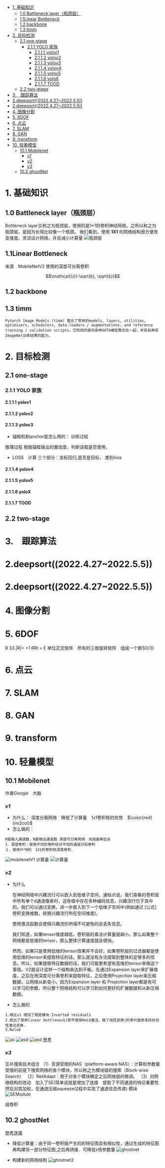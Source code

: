 <!--
 * @Author: hedaobaishui 896585355@qq.com
 * @Date: 2022-04-11 15:15:56
 * @LastEditors: hedaobaishui 896585355@qq.com
 * @LastEditTime: 2022-07-11 11:07:36
 * @FilePath: /cavaface-master/home/magic/AKApractice/akaNotes/DL/3深度学习经典模型.md
 * @Description: 这是默认设置,请设置`customMade`, 打开koroFileHeader查看配置 进行设置: https://github.com/OBKoro1/koro1FileHeader/wiki/%E9%85%8D%E7%BD%AE
-->
<!-- TOC -->

- [1. 基础知识](#1-基础知识)
  - [1.0 Battleneck layer（瓶颈层）](#10-battleneck-layer瓶颈层)
  - [1.1Linear Bottleneck](#11linear-bottleneck)
  - [1.2 backbone](#12-backbone)
  - [1.3 timm](#13-timm)
- [2. 目标检测](#2-目标检测)
  - [2.1 one-stage](#21-one-stage)
    - [2.1.1 YOLO 家族](#211-yolo-家族)
      - [2.1.1.1 yolov1](#2111-yolov1)
      - [2.1.1.2 yolov2](#2112-yolov2)
      - [2.1.1.3 yolov3](#2113-yolov3)
      - [2.1.1.4 yolov4](#2114-yolov4)
      - [2.1.1.5 yolov5](#2115-yolov5)
      - [2.1.1.6 yoloX](#2116-yolox)
      - [2.1.1.7 TOOD](#2117-tood)
  - [2.2 two-stage](#22-two-stage)
- [3.　跟踪算法](#3跟踪算法)
- [2.deepsort((2022.4.27~2022.5.5))](#2deepsort2022427202255)
- [2.deepsort((2022.4.27~2022.5.5))](#2deepsort2022427202255-1)
- [4. 图像分割](#4-图像分割)
- [5. 6DOF](#5-6dof)
- [6. 点云](#6-点云)
- [7. SLAM](#7-slam)
- [8. GAN](#8-gan)
- [9. transform](#9-transform)
- [10. 轻量模型](#10-轻量模型)
  - [10.1 Mobilenet](#101-mobilenet)
    - [*v1*](#v1)
    - [*v2*](#v2)
    - [*v3*](#v3)
  - [10.2 ghostNet](#102-ghostnet)

<!-- /TOC -->
# 1. 基础知识
 ## 1.0 Battleneck layer（瓶颈层）
 Bottleneck layer又称之为瓶颈层，使用的是1*1的卷积神经网络。之所以称之为瓶颈层，是因为长得比较像一个瓶颈。
 我们看到，使用 **1X1** 的网络结构很方便改变维度。灵活设计网络，并且减小计算量
 ![瓶颈层](https://pic4.zhimg.com/80/v2-a78418d8f2dc346cd284a22f20e66af7_720w.jpg)
 ## 1.1Linear Bottleneck 
 来源　MobileNetV2
 使用的深度可分离卷积
 
 $$\mathcal{U}(-\sqrt{k}, \sqrt{k})$$
 ## 1.2 backbone
 ## 1.3 timm  
 ```Pytorch Image Models (timm) 整合了常用的models, layers, utilities, optimizers, schedulers, data-loaders / augmentations, and reference training / validation scripts，它的目的是将各种SOTA模型整合在一起，并具有再现ImageNet训练结果的能力。```
# 2. 目标检测
## 2.1 one-stage
### 2.1.1 YOLO 家族
#### 2.1.1.1 yolov1
#### 2.1.1.2 yolov2
#### 2.1.1.3 yolov3
* 锚框机制anchor是怎么用的：
训练过程

推理过程
根据锚框输出的置信度，判断该框是否使用，
* LOSS　计算
三个部分：坐标回归,是否是目标， 类别loss

#### 2.1.1.4 yolov4
#### 2.1.1.5 yolov5
#### 2.1.1.6 yoloX
#### 2.1.1.7 TOOD
## 2.2 two-stage
# 3.　跟踪算法
# 2.deepsort((2022.4.27~2022.5.5))
# 2.deepsort((2022.4.27~2022.5.5))
# 4. 图像分割
# 5. 6DOF
R 3*3 |R|= +1 R*Rt = E 单位正交矩阵　所有的三维旋转矩阵　组成一个群SO(3)
# 6. 点云
# 7. SLAM
# 8. GAN
# 9. transform

# 10. 轻量模型
## 10.1 Mobilenet
作者Google　大脑
###  *v1*
* 为什么：
深度分离网络　降低了计算量　1x1卷积核的优势　$\color{red}{im2col}$
* 怎么做的：
```
M是输入通道数，N是输出通道数 深度可分离网络　先拍扁再拉长
1．深度卷积：使用不同的卷积核对不同的通道分别卷积　
２．使用Ｍ*N的　1X1的卷积核深度卷积．
```
![mobilenetV1](../0picture/mobilenetV1.jpg)
计算量
![计算量](../0picture/mobilenetv1计算量.jpg)
###  *v2*
* 为什么
  
  在神经网络中兴趣流行可以嵌入到低维子空间，通俗点说，我们查看的卷积层中所有单个d通道像素时，这些值中存在多种编码信息，兴趣流行位于其中的。我们可以通过变换，进一步嵌入到下一个低维子空间中(例如通过 [公式] 卷积变换维数，转换兴趣流行所在空间维度)。

  使用激活函数会使得兴趣流形坍塌不可避免的会丢失信息。

  我们知道，如果tensor维度越低，卷积层的乘法计算量就越小。那么如果整个网络都是低维的tensor，那么整体计算速度就会很快。

  然而，如果只是使用低维的tensor效果并不会好。如果卷积层的过滤器都是使用低维的tensor来提取特征的话，那么就没有办法提取到整体的足够多的信息。所以，如果提取特征数据的话，我们可能更希望有高维的tensor来做这个事情。V2就设计这样一个结构来达到平衡。先通过Expansion layer来扩展维度，之后在用深度可分离卷积来提取特征，之后使用Projection layer来压缩数据，让网络从新变小。因为Expansion layer 和 Projection layer都是有可以学习的参数，所以整个网络结构可以学习到如何更好的扩展数据和从新压缩数据。
* 怎么做的
```
1.相比v1 增加了残差模块.Inverted residuals
2.提出了使用linear bottleneck(即不使用ReLU激活，做了线性变换)的来代替原本的非线性激活变换.
3.Relu6

```

![as](../0picture/mobilenetv2.jpg)
![asd](../0picture/mobilenetv21.jpg)
![asd](../0picture/mobilenetv22.png)
[参考](https://zhuanlan.zhihu.com/p/98874284)

###  *v3*
互补搜索技术组合
（1）资源受限的NAS（platform-aware NAS）：计算和参数量受限的前提下搜索网络的各个模块，所以称之为模块级的搜索（Block-wise Search）
（2）NetAdapt：用于对各个模块确定之后网络层的微调。
（3）对网络结构的改动　加入了SE(简单说就是增加了连接　提取了不同通道的特征重要性然后对其加权，在通道压缩squeeze过程中实现了通道信息传递)
模块![SEModule](../0picture/SE模块.jpg)

组卷积

## 10.2 ghostNet 
[参考连接](https://zhuanlan.zhihu.com/p/109325275) 

* 降低计算量：由于同一卷积层产生的的特征图具有相似性，通过生成的特征图　再构建另一部分特征图,之后再拼接．可降低s倍参数量
![ghostnet](../0picture/ghostnet1.jpg)

* 构建新的网络结构
  ![ghostnet2](../0picture/ghostnet2.jpg)
